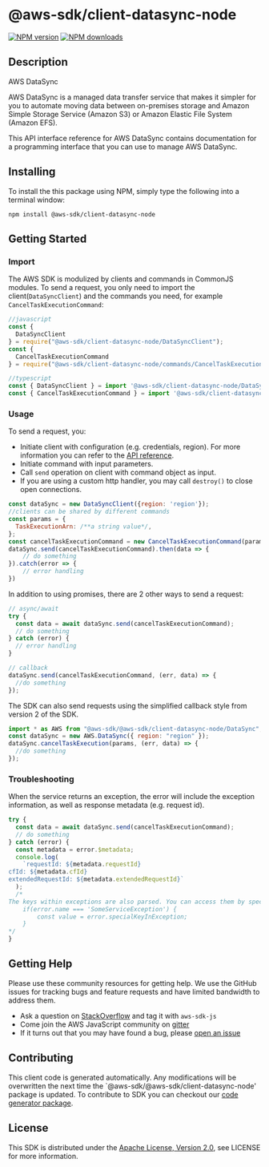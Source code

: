 # @aws-sdk/client-datasync-node

[![NPM version](https://img.shields.io/npm/v/@aws-sdk/client-datasync-node/preview.svg)](https://www.npmjs.com/package/@aws-sdk/client-datasync-node)
[![NPM downloads](https://img.shields.io/npm/dm/@aws-sdk/client-datasync-node.svg)](https://www.npmjs.com/package/@aws-sdk/client-datasync-node)

## Description

<fullname>AWS DataSync</fullname> <p>AWS DataSync is a managed data transfer service that makes it simpler for you to automate moving data between on-premises storage and Amazon Simple Storage Service (Amazon S3) or Amazon Elastic File System (Amazon EFS). </p> <p>This API interface reference for AWS DataSync contains documentation for a programming interface that you can use to manage AWS DataSync.</p>

## Installing

To install the this package using NPM, simply type the following into a terminal window:

```
npm install @aws-sdk/client-datasync-node
```

## Getting Started

### Import

The AWS SDK is modulized by clients and commands in CommonJS modules. To send a request, you only need to import the client(`DataSyncClient`) and the commands you need, for example `CancelTaskExecutionCommand`:

```javascript
//javascript
const {
  DataSyncClient
} = require("@aws-sdk/client-datasync-node/DataSyncClient");
const {
  CancelTaskExecutionCommand
} = require("@aws-sdk/client-datasync-node/commands/CancelTaskExecutionCommand");
```

```javascript
//typescript
const { DataSyncClient } = import '@aws-sdk/client-datasync-node/DataSyncClient';
const { CancelTaskExecutionCommand } = import '@aws-sdk/client-datasync-node/commands/CancelTaskExecutionCommand';
```

### Usage

To send a request, you:

- Initiate client with configuration (e.g. credentials, region). For more information you can refer to the [API reference][].
- Initiate command with input parameters.
- Call `send` operation on client with command object as input.
- If you are using a custom http handler, you may call `destroy()` to close open connections.

```javascript
const dataSync = new DataSyncClient({region: 'region'});
//clients can be shared by different commands
const params = {
  TaskExecutionArn: /**a string value*/,
};
const cancelTaskExecutionCommand = new CancelTaskExecutionCommand(params);
dataSync.send(cancelTaskExecutionCommand).then(data => {
    // do something
}).catch(error => {
    // error handling
})
```

In addition to using promises, there are 2 other ways to send a request:

```javascript
// async/await
try {
  const data = await dataSync.send(cancelTaskExecutionCommand);
  // do something
} catch (error) {
  // error handling
}
```

```javascript
// callback
dataSync.send(cancelTaskExecutionCommand, (err, data) => {
  //do something
});
```

The SDK can also send requests using the simplified callback style from version 2 of the SDK.

```javascript
import * as AWS from "@aws-sdk/@aws-sdk/client-datasync-node/DataSync";
const dataSync = new AWS.DataSync({ region: "region" });
dataSync.cancelTaskExecution(params, (err, data) => {
  //do something
});
```

### Troubleshooting

When the service returns an exception, the error will include the exception information, as well as response metadata (e.g. request id).

```javascript
try {
  const data = await dataSync.send(cancelTaskExecutionCommand);
  // do something
} catch (error) {
  const metadata = error.$metadata;
  console.log(
    `requestId: ${metadata.requestId}
cfId: ${metadata.cfId}
extendedRequestId: ${metadata.extendedRequestId}`
  );
  /*
The keys within exceptions are also parsed. You can access them by specifying exception names:
    if(error.name === 'SomeServiceException') {
        const value = error.specialKeyInException;
    }
*/
}
```

## Getting Help

Please use these community resources for getting help. We use the GitHub issues for tracking bugs and feature requests and have limited bandwidth to address them.

- Ask a question on [StackOverflow](https://stackoverflow.com/questions/tagged/aws-sdk-js) and tag it with `aws-sdk-js`
- Come join the AWS JavaScript community on [gitter](https://gitter.im/aws/aws-sdk-js-v3)
- If it turns out that you may have found a bug, please [open an issue](https://github.com/aws/aws-sdk-js-v3/issues)

## Contributing

This client code is generated automatically. Any modifications will be overwritten the next time the `@aws-sdk/@aws-sdk/client-datasync-node' package is updated. To contribute to SDK you can checkout our [code generator package][].

## License

This SDK is distributed under the
[Apache License, Version 2.0](http://www.apache.org/licenses/LICENSE-2.0),
see LICENSE for more information.

[code generator package]: https://github.com/aws/aws-sdk-js-v3/tree/master/packages/service-types-generator
[api reference]: https://docs.aws.amazon.com/AWSJavaScriptSDK/latest/
